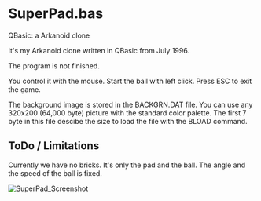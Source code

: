 # SuperPad.bas
QBasic: a Arkanoid clone

It's my Arkanoid clone written in QBasic from July 1996.

The program is not finished.

You control it with the mouse. Start the ball with left click. Press ESC to exit the game.

The background image is stored in the BACKGRN.DAT file. You can use any 320x200 (64,000 byte) picture with the standard color palette. The first 7 byte in this file descibe the size to load the file with the BLOAD command.

## ToDo / Limitations
Currently we have no bricks. It's only the pad and the ball.
The angle and the speed of the ball is fixed.

![SuperPad_Screenshot](https://github.com/user-attachments/assets/22132c92-647a-48e5-86d1-4c507fc3ed16)
